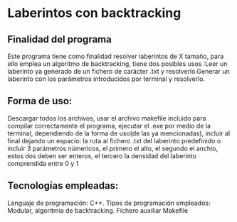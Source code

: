 # Laberintos con backtracking
## Finalidad del programa
Este programa tiene como finalidad resolver laberintos de X tamaño, para ello emplea un algoritmo de backtracking, tiene dos posibles usos :Leer un laberinto ya generado de un fichero de carácter .txt y resolverlo.Generar un laberinto con los parámetros introducidos por terminal y resolverlo.
## Forma de uso:
Descargar todos los archivos, usar el archivo makefile incluido para compilar correctamente el programa, ejecutar el .exe por medio de la terminal, dependiendo de la forma de uso(de las ya mencionadas), incluir al final dejando un espacio: la ruta al fichero .txt del laberinto predefinido o incluir 3 parámetros númericos, el primero el alto, el segundo el anchio, estos dos deben ser enteros, el tercero la densidad del laberinto comprendida entre 0 y 1
## Tecnologías empleadas:
Lenguaje de programación: C++.
Tipos de programación empleados:
Modular, algoritmia de backtracking.
Fichero auxiliar Makefile
